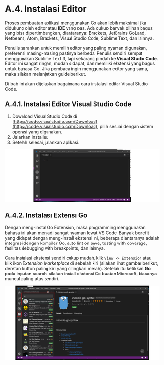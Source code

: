 # A.4. Instalasi Editor

Proses pembuatan aplikasi menggunakan Go akan lebih maksimal jika didukung oleh editor atau **IDE** yang pas. Ada cukup banyak pilihan bagus yang bisa dipertimbangkan, diantaranya: Brackets, JetBrains GoLand, Netbeans, Atom, Brackets, Visual Studio Code, Sublime Text, dan lainnya.

Penulis sarankan untuk memilih editor yang paling nyaman digunakan, preferensi masing-masing pastinya berbeda. Penulis sendiri sempat menggunakan Sublime Text 3, tapi sekarang pindah ke **Visual Studio Code**. Editor ini sangat ringan, mudah didapat, dan memiliki ekstensi yang bagus untuk bahasa Go. Jika pembaca ingin menggunakan editor yang sama, maka silakan melanjutkan guide berikut.

Di bab ini akan dijelaskan bagaimana cara instalasi editor Visual Studio Code.

## A.4.1. Instalasi Editor Visual Studio Code

 1. Download Visual Studio Code di [https://code.visualstudio.com/Download](https://code.visualstudio.com/Download), pilih sesuai dengan sistem operasi yang digunakan.
 2. Jalankan installer.
 3. Setelah selesai, jalankan aplikasi.

![Tampilan Visual Studio Code](images/A.4_1_visual_studio_code.png)

## A.4.2. Instalasi Extensi Go

Dengan meng-instal Go Extension, maka programming menggunakan bahasa ini akan menjadi sangat nyaman lewat VS Code. Banyak benefit yang didapat dengan meng-install ekstensi ini, beberapa diantaranya adalah integrasi dengan kompiler Go, auto lint on save, testing with coverage, fasilitas debugging with breakpoints, dan lainnya.

Cara instalasi ekstensi sendiri cukup mudah, klik `View -> Extension` atau klik ikon *Extension Marketplace* di sebelah kiri (silakan lihat gambar berikut, deretan button paling kiri yang dilingkari merah). Setelah itu ketikkan **Go** pada inputan search, silakan install ekstensi Go buatan Microsoft, biasanya muncul paling atas sendiri.

![VSCode Go extension](images/A.4_2_vscode_go_extension.png)
